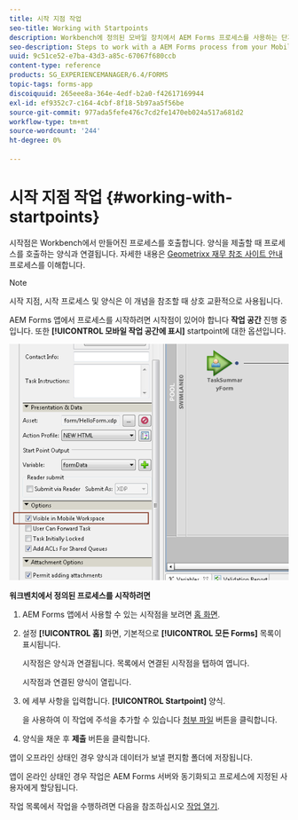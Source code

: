 ```yaml
---
title: 시작 지점 작업
seo-title: Working with Startpoints
description: Workbench에 정의된 모바일 장치에서 AEM Forms 프로세스를 사용하는 단계입니다.
seo-description: Steps to work with a AEM Forms process from your Mobile device defined in Workbench.
uuid: 9c51ce52-e7ba-43d3-a85c-67067f680ccb
content-type: reference
products: SG_EXPERIENCEMANAGER/6.4/FORMS
topic-tags: forms-app
discoiquuid: 265eee8a-364e-4edf-b2a0-f42617169944
exl-id: ef9352c7-c164-4cbf-8f18-5b97aa5f56be
source-git-commit: 977ada5fefe476c7cd2fe1470eb024a517a681d2
workflow-type: tm+mt
source-wordcount: '244'
ht-degree: 0%

---
```


# 시작 지점 작업 {#working-with-startpoints}

시작점은 Workbench에서 만들어진 프로세스를 호출합니다. 양식을 제출할 때 프로세스를 호출하는 양식과 연결됩니다. 자세한 내용은 [Geometrixx 재무 참조 사이트 안내](/help/forms/using/finance-reference-site-walkthrough.md) 프로세스를 이해합니다.

>[!NOTE]
>
>시작 지점, 시작 프로세스 및 양식은 이 개념을 참조할 때 상호 교환적으로 사용됩니다.

AEM Forms 앱에서 프로세스를 시작하려면 시작점이 있어야 합니다 **작업 공간** 진행 중입니다. 또한 **[!UICONTROL 모바일 작업 공간에 표시]** startpoint에 대한 옵션입니다.

![mws_startpoint_select_option](assets/mws_startpoint_select_option.png)

**워크벤치에서 정의된 프로세스를 시작하려면**

1. AEM Forms 앱에서 사용할 수 있는 시작점을 보려면 [홈 화면](/help/forms/using/home-screen.md).
1. 설정 **[!UICONTROL 홈]** 화면, 기본적으로 **[!UICONTROL 모든 Forms]** 목록이 표시됩니다.

   시작점은 양식과 연결됩니다. 목록에서 연결된 시작점을 탭하여 엽니다.

   시작점과 연결된 양식이 열립니다.

1. 에 세부 사항을 입력합니다. **[!UICONTROL Startpoint]** 양식.

   을 사용하여 이 작업에 주석을 추가할 수 있습니다 [첨부 파일](/help/forms/using/add-attachments.md) 버튼을 클릭합니다.

1. 양식을 채운 후 **제출** 버튼을 클릭합니다.

앱이 오프라인 상태인 경우 양식과 데이터가 보낼 편지함 폴더에 저장됩니다.

앱이 온라인 상태인 경우 작업은 AEM Forms 서버와 동기화되고 프로세스에 지정된 사용자에게 할당됩니다.

작업 목록에서 작업을 수행하려면 다음을 참조하십시오 [작업 열기](/help/forms/using/open-task.md).
